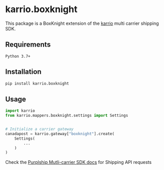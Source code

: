 # karrio.boxknight

This package is a BoxKnight extension of the [karrio](https://pypi.org/project/karrio) multi carrier shipping SDK.

## Requirements

`Python 3.7+`

## Installation

```bash
pip install karrio.boxknight
```

## Usage

```python
import karrio
from karrio.mappers.boxknight.settings import Settings


# Initialize a carrier gateway
canadapost = karrio.gateway["boxknight"].create(
    Settings(
        ...
    )
)
```

Check the [Purplship Mutli-carrier SDK docs](https://sdk.karrio.com) for Shipping API requests
